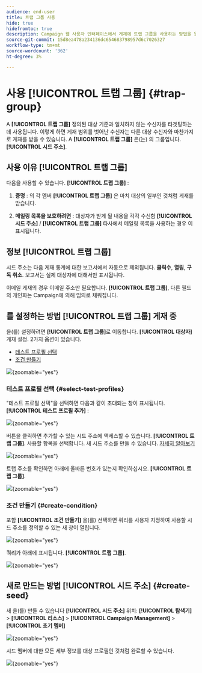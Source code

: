 ```yaml
---
audience: end-user
title: 트랩 그룹 사용
hide: true
hidefromtoc: true
description: Campaign 웹 사용자 인터페이스에서 게재에 트랩 그룹을 사용하는 방법을 알아봅니다
source-git-commit: 15d8ea478a234136dc654683798957d6c7026327
workflow-type: tm+mt
source-wordcount: '362'
ht-degree: 3%

---
```


# 사용 **[!UICONTROL 트랩 그룹]** {#trap-group}

A **[!UICONTROL 트랩 그룹]** 정의된 대상 기준과 일치하지 않는 수신자를 타겟팅하는 데 사용됩니다. 이렇게 하면 게재 범위를 벗어난 수신자는 다른 대상 수신자와 마찬가지로 게재를 받을 수 있습니다.
A **[!UICONTROL 트랩 그룹]** 은(는) 의 그룹입니다. **[!UICONTROL 시드 주소]**.

## 사용 이유 **[!UICONTROL 트랩 그룹]**

다음을 사용할 수 있습니다. **[!UICONTROL 트랩 그룹]** :

1. **증명** : 의 각 멤버 **[!UICONTROL 트랩 그룹]** 은 마치 대상의 일부인 것처럼 게재를 받습니다.


1. **메일링 목록을 보호하려면** : 대상자가 받게 될 내용을 각각 수신함 **[!UICONTROL 시드 주소]** / **[!UICONTROL 트랩 그룹]** 타사에서 메일링 목록을 사용하는 경우 이 표시됩니다.

## 정보 **[!UICONTROL 트랩 그룹]**

시드 주소는 다음 게재 통계에 대한 보고서에서 자동으로 제외됩니다. **클릭수**, **열림**, **구독 취소**. 보고서는 실제 대상자에 대해서만 표시됩니다.

이메일 게재의 경우 이메일 주소만 필요합니다. **[!UICONTROL 트랩 그룹]**, 다른 필드의 개인화는 Campaign에 의해 임의로 채워집니다.

## 를 설정하는 방법 **[!UICONTROL 트랩 그룹]** 게재 중

을(를) 설정하려면 **[!UICONTROL 트랩 그룹]**&#x200B;로 이동합니다. **[!UICONTROL 대상자]** 게재 설정. 2가지 옵션이 있습니다.
- [테스트 프로필 선택](#select-test-profile)
- [조건 만들기](#create-condition)

![](assets/trap-group.png){zoomable="yes"}

### 테스트 프로필 선택 {#select-test-profiles}

&quot;테스트 프로필 선택&quot;을 선택하면 다음과 같이 초대되는 창이 표시됩니다. **[!UICONTROL 테스트 프로필 추가]** :

![](assets/trap-no-test-profile.png){zoomable="yes"}

버튼을 클릭하면 추가할 수 있는 시드 주소에 액세스할 수 있습니다. **[!UICONTROL 트랩 그룹]**. 사용할 항목을 선택합니다.
새 시드 주소를 만들 수 있습니다. [자세히 알아보기](#create-seed)

![](assets/trap-select-test-profiles.png){zoomable="yes"}

트랩 주소를 확인하면 아래에 올바른 번호가 있는지 확인하십시오. **[!UICONTROL 트랩 그룹]**.

![](assets/trap-check.png){zoomable="yes"}

### 조건 만들기 {#create-condition}

포함 **[!UICONTROL 조건 만들기]** 을(를) 선택하면 쿼리를 사용자 지정하여 사용할 시드 주소를 정의할 수 있는 새 창이 열립니다.

![](assets/trap-create-condition.png){zoomable="yes"}

쿼리가 아래에 표시됩니다. **[!UICONTROL 트랩 그룹]**.

![](assets/trap-custom.png){zoomable="yes"}

## 새로 만드는 방법 **[!UICONTROL 시드 주소]** {#create-seed}

새 을(를) 만들 수 있습니다 **[!UICONTROL 시드 주소]** 위치: **[!UICONTROL 탐색기]** > **[!UICONTROL 리소스]** > **[!UICONTROL Campaign Management]** > **[!UICONTROL 초기 멤버]**

![](assets/trap-create.png){zoomable="yes"}

시드 멤버에 대한 모든 세부 정보를 대상 프로필인 것처럼 완료할 수 있습니다.

![](assets/trap-create-contact.png){zoomable="yes"}